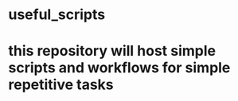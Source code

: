 # useful_scripts

# this repository will host simple scripts and workflows for simple repetitive tasks
